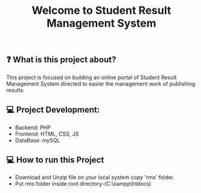 <h1 align="center">Welcome to Student Result Management System </h1>
<br>

## ❓ What is this project about?

This project is focused on building an online portal of Student Result Management System directed to easier the management work of publishing results.

## :computer: Project Development:
  - Backend: PHP
  - Frontend: HTML, CSS, JS
  - DataBase: mySQL
 
## :computer: How to run this Project
  - Download and Unzip file on your local system copy 'rms' folder.
  - Put rms folder inside root directory-(C:\xampp\htdocs)

